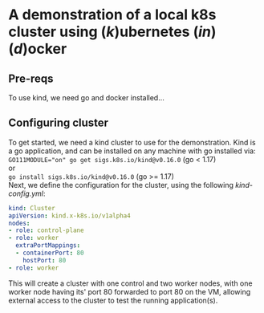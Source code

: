 # A demonstration of a local k8s cluster using (*k*)ubernetes (*in*) (*d*)ocker

## Pre-reqs
To use kind, we need go and docker installed...

## Configuring cluster
To get started, we need a kind cluster to use for the demonstration. Kind is a go application, and can be installed on any machine with go installed via:  
`GO111MODULE="on" go get sigs.k8s.io/kind@v0.16.0` (go < 1.17)  
or  
`go install sigs.k8s.io/kind@v0.16.0` (go >= 1.17)  
Next, we define the configuration for the cluster, using the following *kind-config.yml*:  
```yaml
kind: Cluster
apiVersion: kind.x-k8s.io/v1alpha4
nodes:
- role: control-plane
- role: worker
  extraPortMappings:
  - containerPort: 80
    hostPort: 80
- role: worker
```
This will create a cluster with one control and two worker nodes, with one worker node having its' port 80 forwarded to port 80 on the VM, allowing external access to the cluster to test the running application(s).

